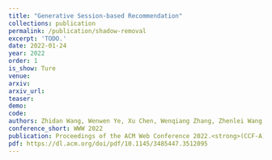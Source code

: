 ```yaml
---    
title: "Generative Session-based Recommendation"
collections: publication
permalink: /publication/shadow-removal
excerpt: 'TODO.'
date: 2022-01-24
year: 2022
order: 1
is_show: Ture
venue: 
arxiv: 
arxiv_url: 
teaser: 
demo: 
code: 
authors: Zhidan Wang, Wenwen Ye, Xu Chen, Wenqiang Zhang, Zhenlei Wang, <strong>Lixin Zou*</strong>, and Weidong Liu
conference_short: WWW 2022
publication: Proceedings of the ACM Web Conference 2022.<strong>(CCF-A)</strong>
pdf: https://dl.acm.org/doi/pdf/10.1145/3485447.3512095
---
```


